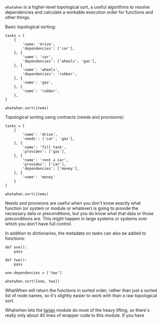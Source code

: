 `whatwhen` is a higher-level topological sort, a useful algorithms to resolve dependencies and calculate a workable execution order for functions and other things.

Basic topological sorting:

    tasks = [
        {
            'name: 'drive', 
            'dependencies': ['car'], 
        }, {
            'name': 'car', 
            'dependencies': ['wheels', 'gas'], 
        }, {
            'name': 'wheels', 
            'dependencies': 'rubber', 
        }, {
            'name': 'gas', 
        }, {
            'name': 'rubber', 
        }, 
    ]

    whatwhen.sort(items)

Topological sorting using contracts (needs and provisions):

    tasks = [
        {
            'name': 'drive', 
            'needs': ['car', 'gas'], 
        }, {
            'name': 'fill tank', 
            'provides': ['gas'], 
        }, {
            'name': 'rent a car', 
            'provides': ['car'], 
            'dependencies': ['money'],
        }, {
            'name': 'money'
        }
    ]

    whatwhen.sort(items)

Needs and provisions are useful when you don't know exactly what function (or system or module or whatever) is going to provide the necessary data or preconditions, but you do know what that data or those preconditions are. This might happen in large systems or systems over which you don't have full control.

In addition to dictionaries, the metadata on tasks can also be added to functions:

    def one():
        pass

    def two():
        pass

    one.dependencies = ['two']

    whatwhen.sort([one, two])

WhatWhen will return the functions in sorted order, rather than just a sorted list of node names, so it's slightly easier to work with than a raw topological sort.

Whatwhen lets the [tarjan](https://github.com/bwesterb/py-tarjan) module do most of the heavy lifting, so there's really only about 40 lines of wrapper code to this module. If you have